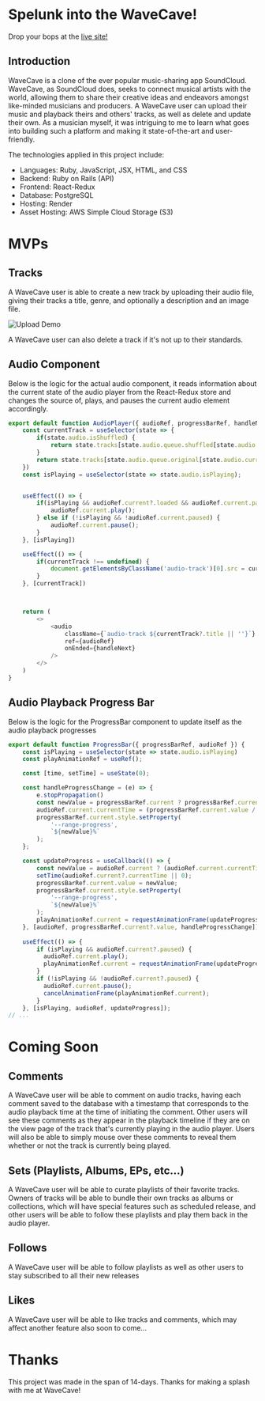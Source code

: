 # Spelunk into the WaveCave!

Drop your bops at the [live site!](https://wavecave-2rxw.onrender.com)

## Introduction

WaveCave is a clone of the ever popular music-sharing app SoundCloud. WaveCave, as SoundCloud does, seeks to connect musical artists with the world, allowing them to share their creative ideas and endeavors amongst like-minded musicians and producers. A WaveCave user can upload their music and playback theirs and others' tracks, as well as delete and update their own. As a musician myself, it was intriguing to me to learn what goes into building such a platform and making it state-of-the-art and user-friendly. 

The technologies applied in this project include:
 - Languages: Ruby, JavaScript, JSX, HTML, and CSS
 - Backend: Ruby on Rails (API)
 - Frontend: React-Redux
 - Database: PostgreSQL
 - Hosting: Render
 - Asset Hosting: AWS Simple Cloud Storage (S3)

# MVPs

## Tracks

A WaveCave user is able to create a new track by uploading their audio file, giving their tracks a title, genre, and optionally a description and an image file.

![Upload Demo](https://media4.giphy.com/media/v1.Y2lkPTc5MGI3NjExdjVtd2E2YjV2Mmh4NW9zM3pxdm56MXZrY3Fudnl6ODJ6aTh4ZjR4bCZlcD12MV9pbnRlcm5hbF9naWZfYnlfaWQmY3Q9Zw/jHIXuM42tcl7hDizCJ/giphy.gif)

A WaveCave user can also delete a track if it's not up to their standards.

## Audio Component

Below is the logic for the actual audio component, it reads information about the current state of the audio player from the React-Redux store and changes the source of, plays, and pauses the current audio element accordingly.

```js
export default function AudioPlayer({ audioRef, progressBarRef, handleNext }) {
    const currentTrack = useSelector(state => {
        if(state.audio.isShuffled) {
            return state.tracks[state.audio.queue.shuffled[state.audio.currentIndex]]
        }
        return state.tracks[state.audio.queue.original[state.audio.currentIndex]]
    })
    const isPlaying = useSelector(state => state.audio.isPlaying);


    useEffect(() => {
        if(isPlaying && audioRef.current?.loaded && audioRef.current.paused) {
            audioRef.current.play();
        } else if (!isPlaying && !audioRef.current.paused) {
            audioRef.current.pause();
        }
    }, [isPlaying])

    useEffect(() => {
        if(currentTrack !== undefined) {
            document.getElementsByClassName('audio-track')[0].src = currentTrack.sourceUrl
        }
    }, [currentTrack])



    return (
        <>
		    <audio 
	            className={`audio-track ${currentTrack?.title || ''}`}
	            ref={audioRef}
	            onEnded={handleNext}
	        />
        </>
    )
}
```

## Audio Playback Progress Bar

Below is the logic for the ProgressBar component to update itself as the audio playback progresses

```js
export default function ProgressBar({ progressBarRef, audioRef }) {
    const isPlaying = useSelector(state => state.audio.isPlaying)
    const playAnimationRef = useRef();

    const [time, setTime] = useState(0);

    const handleProgressChange = (e) => {
        e.stopPropagation()
        const newValue = progressBarRef.current ? progressBarRef.current.value : 0
        audioRef.current.currentTime = (progressBarRef.current.value / 100) * audioRef.current.duration;
        progressBarRef.current.style.setProperty(
            '--range-progress',
            `${newValue}%`
        );
    };

    const updateProgress = useCallback(() => {
        const newValue = audioRef.current ? (audioRef.current.currentTime / audioRef.current.duration) * 100 : 0
        setTime(audioRef.current?.currentTime || 0);
        progressBarRef.current.value = newValue;
        progressBarRef.current.style.setProperty(
            '--range-progress',
            `${newValue}%`
        );
        playAnimationRef.current = requestAnimationFrame(updateProgress);
    }, [audioRef, progressBarRef.current?.value, handleProgressChange]);
    
    useEffect(() => {
        if (isPlaying && audioRef.current?.paused) {
          audioRef.current.play();
          playAnimationRef.current = requestAnimationFrame(updateProgress);
        } 
        if (!isPlaying && !audioRef.current?.paused) {
          audioRef.current.pause();
          cancelAnimationFrame(playAnimationRef.current);
        }
    }, [isPlaying, audioRef, updateProgress]);
// ...
```

# Coming Soon

## Comments

A WaveCave user will be able to comment on audio tracks, having each comment saved to the database with a timestamp that corresponds to the audio playback time at the time of initiating the comment. Other users will see these comments as they appear in the playback timeline if they are on the view page of the track that's currently playing in the audio player. Users will also be able to simply mouse over these comments to reveal them whether or not the track is currently being played.


## Sets (Playlists, Albums, EPs, etc...)

A WaveCave user will be able to curate playlists of their favorite tracks. Owners of tracks will be able to bundle their own tracks as albums or collections, which will have special features such as scheduled release, and other users will be able to follow these playlists and play them back in the audio player.

## Follows

A WaveCave user will be able to follow playlists as well as other users to stay subscribed to all their new releases

## Likes

A WaveCave user will be able to like tracks and comments, which may affect another feature also soon to come...

# Thanks

This project was made in the span of 14-days. Thanks for making a splash with me at WaveCave!

